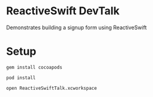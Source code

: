 # ReactiveSwift DevTalk
Demonstrates building a signup form using ReactiveSwift

# Setup
`gem install cocoapods`

`pod install`

`open ReactiveSwiftTalk.xcworkspace`


